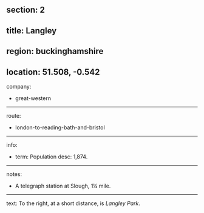 section: 2
----
title: Langley
----
region: buckinghamshire
----
location: 51.508, -0.542
----
company:
- great-western
----
route:
- london-to-reading-bath-and-bristol
----
info:
- term: Population
  desc: 1,874.
----
notes:
- A telegraph station at Slough, 1¼ mile.
----
text: To the right, at a short distance, is *Langley Park*.
